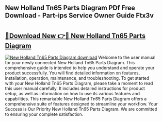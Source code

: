 ## New Holland Tn65 Parts Diagram PDf Free Download - Part-ips Service Owner Guide Ftx3v

# <h2><a href="http://dfhvo98.blite.top/?on=New+Holland+Tn65+Parts+Diagram">🔗Download New 👉🔴 New Holland Tn65 Parts Diagram</a></h2>

[![New Holland Tn65 Parts Diagram download](https://i.imgur.com/lujVjoI.png)](http://dfhvo98.blite.top/?on=New+Holland+Tn65+Parts+Diagram)
Welcome to the user manual for your newly connected New Holland Tn65 Parts Diagram. This comprehensive guide is intended to help you understand and operate your product successfully. You will find detailed information on features, installation, operation, maintenance, and troubleshooting. To get started with your New Holland Tn65 Parts Diagram, please take a moment to read this user manual carefully. It includes detailed instructions for product setup, as well as information on how to use its various features and capabilities. This remarkable New Holland Tn65 Parts Diagram offers a comprehensive suite of features designed to streamline your workflow. Your Success is Our Priority New Holland Tn65 Parts Diagram. We are committed to ensuring your complete satisfaction.
